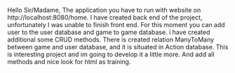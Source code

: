 Hello Sir/Madame,
The application you have to run with website on http://localhost:8080/home.
I have created back end of the project, unfortunately I was unable to finish front end.
For this moment you can add user to the user database and game to game database.
i have created additional some CRUD methods. There is created relation ManyToMany between 
game and user database, and it is situated in Action database.
This is interesting project and im going to develop it a little more. And add all methods
and nice look for html as training.
